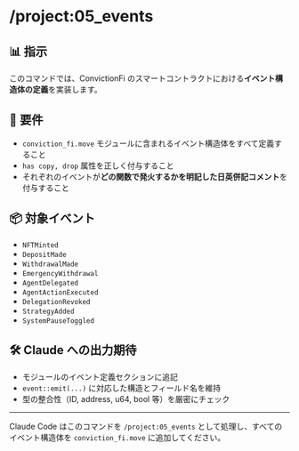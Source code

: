 # /project:05_events

## 📊 指示

このコマンドでは、ConvictionFi のスマートコントラクトにおける**イベント構造体の定義**を実装します。

## 🎯 要件

- `conviction_fi.move` モジュールに含まれるイベント構造体をすべて定義すること
- `has copy, drop` 属性を正しく付与すること
- それぞれのイベントが**どの関数で発火するかを明記した日英併記コメント**を付与すること

## 📦 対象イベント

- `NFTMinted`
- `DepositMade`
- `WithdrawalMade`
- `EmergencyWithdrawal`
- `AgentDelegated`
- `AgentActionExecuted`
- `DelegationRevoked`
- `StrategyAdded`
- `SystemPauseToggled`

## 🛠 Claude への出力期待

- モジュールのイベント定義セクションに追記
- `event::emit(...)` に対応した構造とフィールド名を維持
- 型の整合性（ID, address, u64, bool 等）を厳密にチェック

---

Claude Code はこのコマンドを `/project:05_events` として処理し、すべてのイベント構造体を `conviction_fi.move` に追加してください。
